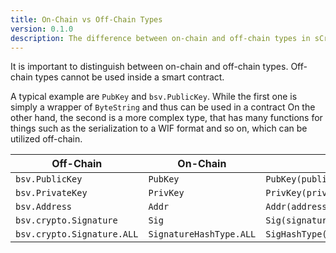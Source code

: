 ```yaml
---
title: On-Chain vs Off-Chain Types
version: 0.1.0
description: The difference between on-chain and off-chain types in sCrypt
---
```


It is important to distinguish between on-chain and off-chain types. Off-chain types cannot be used inside a smart contract.

A typical example are `PubKey` and `bsv.PublicKey`. While the first one is simply a wrapper of `ByteString` and thus can be used in a contract
On the other hand, the second is a more complex type, that has many functions for things such as the serialization to a WIF format and so on, which can be utilized off-chain.

| Off-Chain                  | On-Chain                | Conversion                              |
| -------------------------- | ----------------------- | --------------------------------------- |
| `bsv.PublicKey`            | `PubKey`                | `PubKey(publicKey.toByteString())`      |
| `bsv.PrivateKey`           | `PrivKey`               | `PrivKey(privateKey.toByteString())`    |
| `bsv.Address`              | `Addr`                  | `Addr(address.toByteString())`          |
| `bsv.crypto.Signature`     | `Sig`                   | `Sig(signature.toByteString())`         |
| `bsv.crypto.Signature.ALL` | `SignatureHashType.ALL` | `SigHashType(bsv.crypto.Signature.ALL)` |
